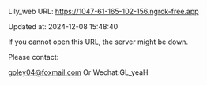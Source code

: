 Lily_web URL: https://1047-61-165-102-156.ngrok-free.app

Updated at: 2024-12-08 15:48:40

If you cannot open this URL, the server might be down.

Please contact: 

goley04@foxmail.com Or Wechat:GL_yeaH